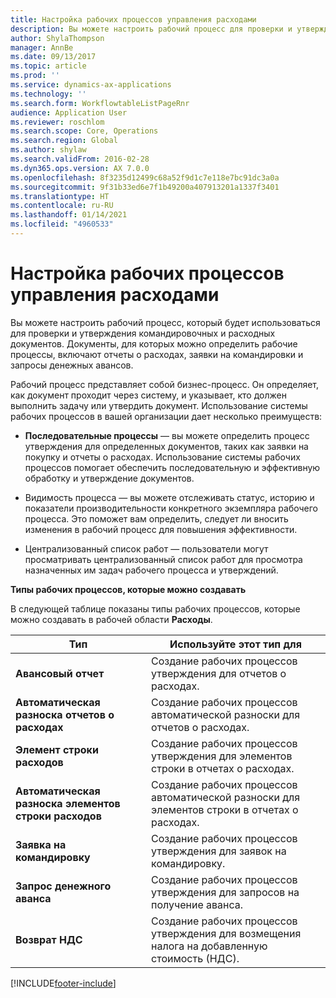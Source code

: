 ```yaml
---
title: Настройка рабочих процессов управления расходами
description: Вы можете настроить рабочий процесс для проверки и утверждения командировочных и расходных документов.
author: ShylaThompson
manager: AnnBe
ms.date: 09/13/2017
ms.topic: article
ms.prod: ''
ms.service: dynamics-ax-applications
ms.technology: ''
ms.search.form: WorkflowtableListPageRnr
audience: Application User
ms.reviewer: roschlom
ms.search.scope: Core, Operations
ms.search.region: Global
ms.author: shylaw
ms.search.validFrom: 2016-02-28
ms.dyn365.ops.version: AX 7.0.0
ms.openlocfilehash: 8f3235d12499c68a52f9d1c7e118e7bc91dc3a0a
ms.sourcegitcommit: 9f31b33ed6e7f1b49200a407913201a1337f3401
ms.translationtype: HT
ms.contentlocale: ru-RU
ms.lasthandoff: 01/14/2021
ms.locfileid: "4960533"
---
```

# <a name="set-up-expense-management-workflows"></a>Настройка рабочих процессов управления расходами

Вы можете настроить рабочий процесс, который будет использоваться для проверки и утверждения командировочных и расходных документов. Документы, для которых можно определить рабочие процессы, включают отчеты о расходах, заявки на командировки и запросы денежных авансов.

Рабочий процесс представляет собой бизнес-процесс. Он определяет, как документ проходит через систему, и указывает, кто должен выполнить задачу или утвердить документ. Использование системы рабочих процессов в вашей организации дает несколько преимуществ:

-   **Последовательные процессы** — вы можете определить процесс утверждения для определенных документов, таких как заявки на покупку и отчеты о расходах. Использование системы рабочих процессов помогает обеспечить последовательную и эффективную обработку и утверждение документов.

-   Видимость процесса — вы можете отслеживать статус, историю и показатели производительности конкретного экземпляра рабочего процесса. Это поможет вам определить, следует ли вносить изменения в рабочий процесс для повышения эффективности.

-   Централизованный список работ — пользователи могут просматривать централизованный список работ для просмотра назначенных им задач рабочего процесса и утверждений. 

**Типы рабочих процессов, которые можно создавать**

В следующей таблице показаны типы рабочих процессов, которые можно создавать в рабочей области **Расходы**.


|              <strong>Тип</strong>              |                   <strong>Используйте этот тип для</strong>                   |
|-------------------------------------------------|-----------------------------------------------------------------------|
|         <strong>Авансовый отчет</strong>         |            Создание рабочих процессов утверждения для отчетов о расходах.             |
|  <strong>Автоматическая разноска отчетов о расходах</strong>   |        Создание рабочих процессов автоматической разноски для отчетов о расходах.        |
|       <strong>Элемент строки расходов</strong>        |     Создание рабочих процессов утверждения для элементов строки в отчетах о расходах.      |
| <strong>Автоматическая разноска элементов строки расходов</strong> | Создание рабочих процессов автоматической разноски для элементов строки в отчетах о расходах. |
|       <strong>Заявка на командировку</strong>       |          Создание рабочих процессов утверждения для заявок на командировку.           |
|      <strong>Запрос денежного аванса</strong>      |         Создание рабочих процессов утверждения для запросов на получение аванса.          |
|        <strong>Возврат НДС</strong>        | Создание рабочих процессов утверждения для возмещения налога на добавленную стоимость (НДС).  |



[!INCLUDE[footer-include](../includes/footer-banner.md)]